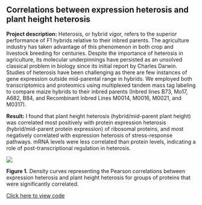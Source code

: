 ## Correlations between expression heterosis and plant height heterosis

**Project description:** Heterosis, or hybrid vigor, refers to the superior performance of F1 hybrids relative to their inbred parents. The agriculture industry has taken advantage of this phenomenon in both crop and livestock breeding for centuries. Despite the importance of heterosis in agriculture, its molecular underpinnings have persisted as an unsolved classical problem in biology since its initial report by Charles Darwin. Studies of heterosis have been challenging as there are few instances of gene expression outside mid-parental range in hybrids. We employed both transcriptomics and proteomics using multiplexed tandem mass tag labeling to compare maize hybrids to their inbred parents (Inbred lines B73, Mo17, A682, B84, and Recombinant Inbred Lines M0014, M0016, M0021, and M0317).

**Result:** I found that plant height heterosis (hybrid/mid-parent plant height) was correlated most positively with protein expression heterosis (hybrid/mid-parent protein expression) of ribosomal proteins, and most negatively correlated with expression heterosis of stress-response pathways. mRNA levels were less correlated than protein levels, indicating a role of post-transcriptional regulation in heterosis.

<img src="images/correlations.cor.densities.jpg?raw=true"/>

**Figure 1.** Density curves representing the Pearson correlations between expression heterosis and plant height heterosis for groups of proteins that were significantly correlated.

[Click here to view code](https://github.com/devonbirdseye/HeterosisManuscript/blob/master/DataAnalyses.Rmd)
